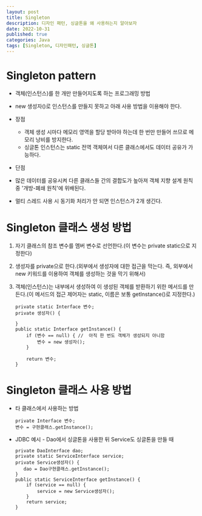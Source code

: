 ```yaml
---
layout: post
title: Singleton
description: 디자인 패턴, 싱글톤을 왜 사용하는지 알아보자
date: 2022-10-31    
published: true
categories: Java
tags: [Singleton, 디자인패턴, 싱글톤]
---
```


# Singleton pattern
  - 객체(인스턴스)를 한 개만 만들어지도록 하는 프로그래밍 방법
  - new 생성자()로 인스턴스를 만들지 못하고 아래 사용 방법을 이용해야 한다.
   
- 장점
  - 객체 생성 시마다 메모리 영역을 할당 받아야 하는데 한 번만 만들어 쓰므로 메모리 낭비를 방지한다.
  - 싱글톤 인스턴스는 static 전역 객체여서 다른 클래스에서도 데이터 공유가 가능하다.
   
-  단점
  - 많은 데이터를 공유시켜 다른 클래스들 간의 결합도가 높아져 객체 지향 설계 원칙 중 '개방-폐쇄 원칙'에 위배된다. 
  - 멀티 스레드 사용 시 동기화 처리가 안 되면 인스턴스가 2개 생긴다.
   

# Singleton 클래스 생성 방법
1. 자기 클래스의 참조 변수를 멤버 변수로 선언한다.(이 변수는 private static으로 지정한다)
   
2. 생성자를 private으로 한다.(외부에서 생성자에 대한 접근을 막는다. 즉, 외부에서 new 키워드를 이용하여 객체를 생성하는 것을 막기 위해서)
   
3. 객체(인스턴스)는 내부에서 생성하여 이 생성된 객체를 받환하기 위한 메서드를 만든다.(이 메서드의 접근 제어자는 static, 이름은 보통 getInstance()로 지정한다.)
   
    ```
    private static Interface 변수;
    private 생성자() {

    }
    public static Interface getInstance() {
        if (변수 == null) { //  아직 한 번도 객체가 생성되지 아니함
            변수 = new 생성자();
        }

        return 변수;
    }
    ```
   
# Singleton 클래스 사용 방법
- 타 클래스에서 사용하는 방법
   
    ```
    private Interface 변수;
    변수 = 구현클래스.getInstance();
    ```
   
- JDBC 예시 - Dao에서 싱글톤을 사용한 뒤 Service도 싱글톤을 만들 때
   
    ```
    private DaoInterface dao;
    private static ServiceInterface service;
    private Service생성자() {
       dao = Dao구현클래스.getInstance();
    }
    public static ServiceInterface getInstance() {
        if (service == null) {
            service = new Service생성자();
        }
        return service;
    }
    ```